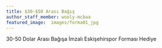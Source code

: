 ```yaml
---
title: $30-$50 Arası Bağış 
author_staff_member: wooly-mcbaa
featured_image:  images/forma01_jpg
---
```

30-50 Dolar Arası Bağışa İmzalı Eskişehirspor Forması Hediye
